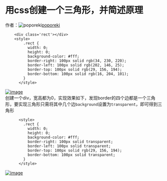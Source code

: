 # 用css创建一个三角形，并简述原理

作者：![poporeki](https://avatars.githubusercontent.com/u/22537106?s=80&u=993e76236b7f7b2583ea5ca2eb78ce15298fae00&v=4)[poporeki](https://github/poporeki)


```
    <div class='rect'></div>
    <style>
        .rect {
          width: 0;
          height: 0;
          background-color: #fff;
          border-right: 100px solid rgb(34, 230, 220);
          border-left: 100px solid rgb(202, 146, 25);
          border-top: 100px solid rgb(29, 156, 194);
          border-bottom: 100px solid rgb(16, 204, 101);
        }
      </style>
```

[![image](https://camo.githubusercontent.com/55fd8e7668cbeaba0f03a7f45df97657eb2d006f36d406fc9d8a0488bdfbc0b7/687474703a2f2f696d6167652e79616e736b2e636e2f466c4d6861416b7445694171746f6255525757357a4c327049424a61)](https://camo.githubusercontent.com/55fd8e7668cbeaba0f03a7f45df97657eb2d006f36d406fc9d8a0488bdfbc0b7/687474703a2f2f696d6167652e79616e736b2e636e2f466c4d6861416b7445694171746f6255525757357a4c327049424a61)  
创建一个div，宽高都为0，实现效果如下，发现border的四个边都是一个三角形，要实现三角形只需将其中几个边`background`设置为`transparent`，即可得到三角形
``` 
      <style>
        .rect {
          width: 0;
          height: 0;
          background-color: #fff;
          border-right: 100px solid transparent;
          border-left: 100px solid transparent;
          border-top: 100px solid rgb(29, 156, 194);
          border-bottom: 100px solid transparent;
        }
      </style>
```

[![image](https://camo.githubusercontent.com/488c469314e7e7328af71eec7a68f0d7621e8083a262df8d898642ef68b0bfc0/687474703a2f2f696d6167652e79616e736b2e636e2f466d31393433597530565252364e4177794c31767266454642476b53)](https://camo.githubusercontent.com/488c469314e7e7328af71eec7a68f0d7621e8083a262df8d898642ef68b0bfc0/687474703a2f2f696d6167652e79616e736b2e636e2f466d31393433597530565252364e4177794c31767266454642476b53)
